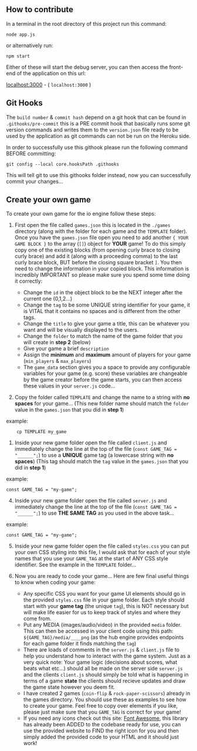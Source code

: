 ## How to contribute

In a terminal in the root directory of this project run this command:

```
node app.js
```

or alternatively run:

```
npm start
```

Either of these will start the debug server, you can then access the front-end of the application on this url:

[localhost:3000](localhost:3000) - ( `localhost:3000` )

## Git Hooks

The `build number` & `commit hash` depend on a git hook that can be found in `.githooks/pre-commit` this is a PRE commit hook that basically runs some git version commands and writes them to the `version.json` file ready to be used by the application as git commands can not be run on the Heroku side.

In order to successfully use this githook please run the following command BEFORE committing:

```
git config --local core.hooksPath .githooks
```

This will tell git to use this githooks folder instead, now you can successfully commit your changes...


## Create your own game

To create your own game for the io engine follow these steps:

1. First open the file called `games.json` this is located in the `./games` directory (along with the folder for each game and the `TEMPLATE` folder). Once you have the `games.json` file open you need to add another `{ YOUR GAME BLOCK }` to the array (`[]`) object for **YOUR** game! To do this simply copy one of the existing blocks (from opening curly brace to closing curly brace) and add it (along with a proceeding comma) to the last curly brace block, BUT before the closing square bracket `]`.
You then need to change the information in your copied block. This information is incredibly IMPORTANT so please make sure you spend some time doing it correctly:

   * Change the `id` in the object block to be the NEXT integer after the current one (0,1,2...)
   * Change the `tag` to be some UNIQUE string identifier for your game, it is VITAL that it contains no spaces and is different from the other tags.
   * Change the `title` to give your game a title, this can be whatever you want and will be visually displayed to the users.
   * Change the `folder` to match the name of the game folder that you will create in **step 2** (below)
   * Give your game a brief `description`
   * Assign the **minimum** and **maximum** amount of players for your game (`min_players` & `max_players`)
   * The `game_data` section gives you a space to provide any configurable variables for your game (e.g. score) these variables are changeable by the game creator before the game starts, you can then access these values in your `server.js` code...

2. Copy the folder called `TEMPLATE` and change the name to a string with **no spaces** for your game... (This new folder name should match the `folder` value in the `games.json` that you did in **step 1**)

example:
```
    cp TEMPLATE my_game
```

1. Inside your new game folder open the file called `client.js` and immediately change the line at the top of the file (`const GAME_TAG = "______";`) to use a **UNIQUE** game tag (a lowercase string with **no spaces**) (This tag should match the `tag` value in the `games.json` that you did in **step 1**) 

example:
```
const GAME_TAG = "my-game";
```

4. Inside your new game folder open the file called `server.js` and immediately change the line at the top of the file (`const GAME_TAG = "______";`) to use **THE SAME TAG** as you used in the above task...

example:
```
const GAME_TAG = "my-game";
```

5. Inside your new game folder open the file called `styles.css` you can put your own CSS styling into this file, I would ask that for each of your style names that you use your `GAME_TAG` at the start of ANY CSS style identifier. See the example in the `TEMPLATE` folder...

5. Now you are ready to code your game...
Here are few final useful things to know when coding your game:

   * Any specific CSS you want for your game UI elements should go in the provided `styles.css` file in your game folder. Each style should start with your **game tag** (the unique `tag`), this is NOT necessary but will make life easier for us to keep track of styles and where they come from.
   * Put any MEDIA (images/audio/video) in the provided `media` folder. This can then be accessed in your client code using this path: `${GAME_TAG}/media/____png` (as the hub engine provides endpoints for each game folder it finds matching the `tag`)
   * There are loads of comments in the `server.js` & `client.js` file to help you understand how to interact with the game system. Just as a very quick note: Your game logic (decisions about scores, what beats what etc...) should all be made on the server side `server.js` and the clients `client.js` should simply be told what is happening in terms of a game **state** the clients should recieve updates and draw the game state however you deem fit.
   * I have created 2 games (`coin-flip` & `rock-paper-scissors`) already in the games directory. You should use these as examples to see how to create your game. Feel free to copy over elements if you like, please just make sure that you `GAME_TAG` is correct for your game!
   * If you need any icons check out this site: [Font Awesome](https://fontawesome.com/v5.15/icons?m=free), this library has already been ADDED to the codebase ready for use, you can use the provided website to FIND the right icon for you and then simply added the provided code to your HTML and it should just work!